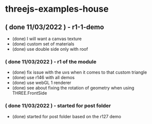 # threejs-examples-house

## ( done 11/03/2022 ) - r1-1-demo
* (done) I will want a canvas texture
* (done) custom set of materials
* (done) use double side only with roof

### ( done 11/03/2022 ) - r1 of the module
* (done) fix issue with the uvs when it comes to that custom triangle
* (done) use r146 with all demos
* (done) use webGL 1 renderer 
* (done) see about fixing the rotation of geometry when using THREE.FrontSide

### ( done 11/03/2022 ) - started for post folder
* (done) started for post folder based on the r127 demo